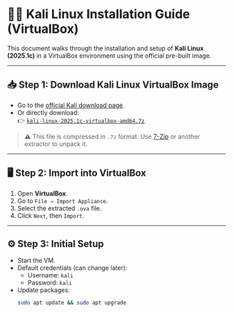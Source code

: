 # 🐱‍💻 Kali Linux Installation Guide (VirtualBox)

This document walks through the installation and setup of **Kali Linux (2025.1c)** in a VirtualBox environment using the official pre-built image.

---

## 📥 Step 1: Download Kali Linux VirtualBox Image

- Go to the [official Kali download page](https://www.kali.org/get-kali/#kali-virtual-machines).
- Or directly download:  
  👉 [`kali-linux-2025.1c-virtualbox-amd64.7z`](https://cdimage.kali.org/kali-2025.1c/kali-linux-2025.1c-virtualbox-amd64.7z)

> ⚠️ This file is compressed in `.7z` format. Use [7-Zip](https://www.7-zip.org/) or another extractor to unpack it.

---

## 🖥️ Step 2: Import into VirtualBox

1. Open **VirtualBox**.
2. Go to `File → Import Appliance`.
3. Select the extracted `.ova` file.
4. Click `Next`, then `Import`.

---

## ⚙️ Step 3: Initial Setup

- Start the VM.
- Default credentials (can change later):
  - Username: `kali`
  - Password: `kali`
- Update packages:
  ```bash
  sudo apt update && sudo apt upgrade

